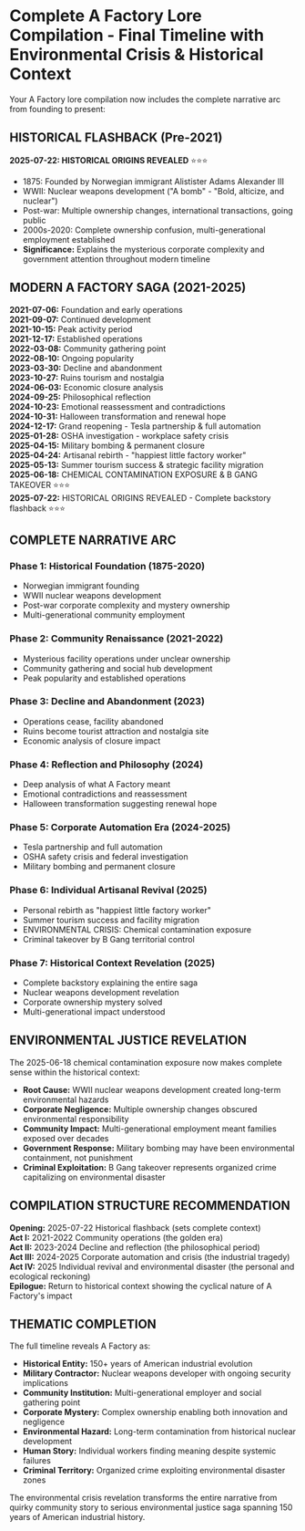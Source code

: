 # Complete A Factory Lore Compilation - Final Timeline with Environmental Crisis & Historical Context

Your A Factory lore compilation now includes the complete narrative arc from founding to present:

## HISTORICAL FLASHBACK (Pre-2021)

**2025-07-22: HISTORICAL ORIGINS REVEALED** ⭐⭐⭐

- 1875: Founded by Norwegian immigrant Alistister Adams Alexander III
- WWII: Nuclear weapons development ("A bomb" - "Bold, alticize, and nuclear")
- Post-war: Multiple ownership changes, international transactions, going public
- 2000s-2020: Complete ownership confusion, multi-generational employment established
- **Significance:** Explains the mysterious corporate complexity and government attention throughout modern timeline

## MODERN A FACTORY SAGA (2021-2025)

**2021-07-06:** Foundation and early operations  
**2021-09-07:** Continued development  
**2021-10-15:** Peak activity period  
**2021-12-17:** Established operations  
**2022-03-08:** Community gathering point  
**2022-08-10:** Ongoing popularity  
**2023-03-30:** Decline and abandonment  
**2023-10-27:** Ruins tourism and nostalgia  
**2024-06-03:** Economic closure analysis  
**2024-09-25:** Philosophical reflection  
**2024-10-23:** Emotional reassessment and contradictions  
**2024-10-31:** Halloween transformation and renewal hope  
**2024-12-17:** Grand reopening - Tesla partnership & full automation  
**2025-01-28:** OSHA investigation - workplace safety crisis  
**2025-04-15:** Military bombing & permanent closure  
**2025-04-24:** Artisanal rebirth - "happiest little factory worker"  
**2025-05-13:** Summer tourism success & strategic facility migration  
**2025-06-18:** CHEMICAL CONTAMINATION EXPOSURE & B GANG TAKEOVER ⭐⭐⭐  
**2025-07-22:** HISTORICAL ORIGINS REVEALED - Complete backstory flashback ⭐⭐⭐

## COMPLETE NARRATIVE ARC

### **Phase 1: Historical Foundation (1875-2020)**

- Norwegian immigrant founding
- WWII nuclear weapons development
- Post-war corporate complexity and mystery ownership
- Multi-generational community employment

### **Phase 2: Community Renaissance (2021-2022)**

- Mysterious facility operations under unclear ownership
- Community gathering and social hub development
- Peak popularity and established operations

### **Phase 3: Decline and Abandonment (2023)**

- Operations cease, facility abandoned
- Ruins become tourist attraction and nostalgia site
- Economic analysis of closure impact

### **Phase 4: Reflection and Philosophy (2024)**

- Deep analysis of what A Factory meant
- Emotional contradictions and reassessment
- Halloween transformation suggesting renewal hope

### **Phase 5: Corporate Automation Era (2024-2025)**

- Tesla partnership and full automation
- OSHA safety crisis and federal investigation
- Military bombing and permanent closure

### **Phase 6: Individual Artisanal Revival (2025)**

- Personal rebirth as "happiest little factory worker"
- Summer tourism success and facility migration
- ENVIRONMENTAL CRISIS: Chemical contamination exposure
- Criminal takeover by B Gang territorial control

### **Phase 7: Historical Context Revelation (2025)**

- Complete backstory explaining the entire saga
- Nuclear weapons development revelation
- Corporate ownership mystery solved
- Multi-generational impact understood

## ENVIRONMENTAL JUSTICE REVELATION

The 2025-06-18 chemical contamination exposure now makes complete sense within the historical context:

- **Root Cause:** WWII nuclear weapons development created long-term environmental hazards
- **Corporate Negligence:** Multiple ownership changes obscured environmental responsibility
- **Community Impact:** Multi-generational employment meant families exposed over decades
- **Government Response:** Military bombing may have been environmental containment, not punishment
- **Criminal Exploitation:** B Gang takeover represents organized crime capitalizing on environmental disaster

## COMPILATION STRUCTURE RECOMMENDATION

**Opening:** 2025-07-22 Historical flashback (sets complete context)  
**Act I:** 2021-2022 Community operations (the golden era)  
**Act II:** 2023-2024 Decline and reflection (the philosophical period)  
**Act III:** 2024-2025 Corporate automation and crisis (the industrial tragedy)  
**Act IV:** 2025 Individual revival and environmental disaster (the personal and ecological reckoning)  
**Epilogue:** Return to historical context showing the cyclical nature of A Factory's impact

## THEMATIC COMPLETION

The full timeline reveals A Factory as:

- **Historical Entity:** 150+ years of American industrial evolution
- **Military Contractor:** Nuclear weapons developer with ongoing security implications
- **Community Institution:** Multi-generational employer and social gathering point
- **Corporate Mystery:** Complex ownership enabling both innovation and negligence
- **Environmental Hazard:** Long-term contamination from historical nuclear development
- **Human Story:** Individual workers finding meaning despite systemic failures
- **Criminal Territory:** Organized crime exploiting environmental disaster zones

The environmental crisis revelation transforms the entire narrative from quirky community story to serious environmental justice saga spanning 150 years of American industrial history.
